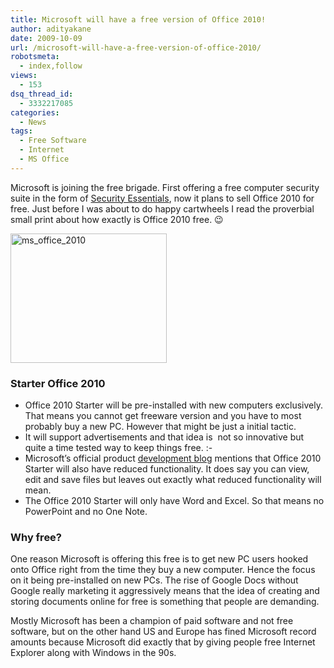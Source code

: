 ```yaml
---
title: Microsoft will have a free version of Office 2010!
author: adityakane
date: 2009-10-09
url: /microsoft-will-have-a-free-version-of-office-2010/
robotsmeta:
  - index,follow
views:
  - 153
dsq_thread_id:
  - 3332217085
categories:
  - News
tags:
  - Free Software
  - Internet
  - MS Office
---
```

Microsoft is joining the free brigade. First offering a free computer security suite in the form of [Security Essentials][1], now it plans to sell Office 2010 for free. Just before I was about to do happy cartwheels I read the proverbial small print about how exactly is Office 2010 free. 😉

<img class="alignnone size-full wp-image-15612" src="http://cdn.devilsworkshop.org/files/2009/10/ms_office_2010.png" alt="ms_office_2010" width="250" height="207" />

### Starter Office 2010

  * Office 2010 Starter will be pre-installed with new computers exclusively. That means you cannot get freeware version and you have to most probably buy a new PC. However that might be just a initial tactic.
  * It will support advertisements and that idea is  not so innovative but quite a time tested way to keep things free. <img src="http://devilsworkshop.org/wp-includes/images/smilies/simple-smile.png" alt=":-)" class="wp-smiley" style="height: 1em; max-height: 1em;" />
  * Microsoft&#8217;s official product <a href="http://blogs.technet.com/office2010/archive/2009/10/07/new-ways-to-try-and-buy-microsoft-office-2010.aspx" onclick="_gaq.push(['_trackEvent', 'outbound-article', 'http://blogs.technet.com/office2010/archive/2009/10/07/new-ways-to-try-and-buy-microsoft-office-2010.aspx', 'development blog']);" >development blog</a> mentions that Office 2010 Starter will also have reduced functionality. It does say you can view, edit and save files but leaves out exactly what reduced functionality will mean.
  * The Office 2010 Starter will only have Word and Excel. So that means no PowerPoint and no One Note.

### Why free?

One reason Microsoft is offering this free is to get new PC users hooked onto Office right from the time they buy a new computer. Hence the focus on it being pre-installed on new PCs. The rise of Google Docs without Google really marketing it aggressively means that the idea of creating and storing documents online for free is something that people are demanding.

Mostly Microsoft has been a champion of paid software and not free software, but on the other hand US and Europe has fined Microsoft record amounts because Microsoft did exactly that by giving people free Internet Explorer along with Windows in the 90s.

 [1]: http://devilsworkshop.org/microsoft-security-essentials-its-free-but-will-it-be-useful/
